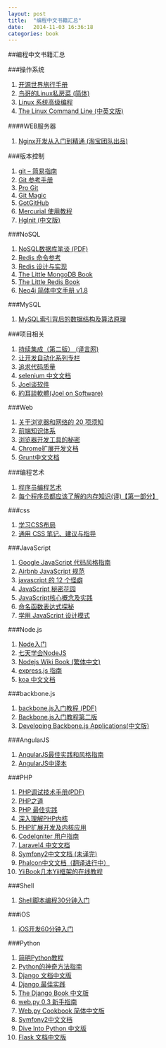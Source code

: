 ```yaml
---
layout: post
title:  "编程中文书籍汇总"
date:   2014-11-03 16:36:18
categories: book
---
```


##编程中文书籍汇总


###操作系统

1.    [开源世界旅行手册](http://i.linuxtoy.org/docs/guide/index.html)
2.    [鸟哥的Linux私房菜 (简体)](http://vbird.dic.ksu.edu.tw/)
3.    [Linux 系统高级编程](http://sourceforge.net/projects/elpi/)
4.    [The Linux Command Line (中英文版)](http://billie66.github.io/TLCL/index.html)


####WEB服务器

1.    [Nginx开发从入门到精通 (淘宝团队出品)](http://tengine.taobao.org/book/index.html)


###版本控制

1.    [git – 简易指南](http://rogerdudler.github.io/git-guide/index.zh.html)
2.    [Git 参考手册](http://gitref.justjavac.com/)
3.    [Pro Git](http://git-scm.com/book/zh/v1)
4.    [Git Magic](http://www-cs-students.stanford.edu/~blynn/gitmagic/intl/zh_cn/)
5.    [GotGitHub](http://www.worldhello.net/gotgithub/index.html)
6.    [Mercurial 使用教程](http://mercurial.selenic.com/wiki/ChineseTutorial)
7.    [HgInit (中文版)](http://bucunzai.net/hginit/)


###NoSQL

1.    [NoSQL数据库笔谈 (PDF)](http://yankaycom-wordpress.stor.sinaapp.com/NoSql_Database_Note.html?q=/wp-content/NoSql_Database_Note.html)
2.    [Redis 命令参考](http://www.redisdoc.com/en/latest/)
3.    [Redis 设计与实现](http://www.redisbook.com/en/latest/)
4.    [The Little MongoDB Book](https://github.com/justinyhuang/the-little-mongodb-book-cn/blob/master/mongodb.md)
5.    [The Little Redis Book](https://github.com/JasonLai256/the-little-redis-book/blob/master/cn/redis.md)
6.    [Neo4j 简体中文手册 v1.8](http://docs.neo4j.org.cn/)


###MySQL

1.    [MySQL索引背后的数据结构及算法原理](http://www.cnblogs.com/leoo2sk/archive/2011/07/10/mysql-index.html)


###项目相关

1.    [持续集成（第二版） (译言网)](http://article.yeeyan.org/view/2251/94882)
2.    [让开发自动化系列专栏](http://www.ibm.com/developerworks/cn/java/j-ap/)
3.    [追求代码质量](http://www.ibm.com/developerworks/cn/java/j-cq/)
4.    [selenium 中文文档](https://github.com/fool2fish/selenium-doc)
5.    [Joel谈软件](http://local.joelonsoftware.com/wiki/Chinese_(Simplified))
6.    [約耳談軟體(Joel on Software)](http://local.joelonsoftware.com/wiki/%E9%A6%96%E9%A0%81)

###Web

1.    [关于浏览器和网络的 20 项须知](http://www.20thingsilearned.com/zh-CN/home)
2.    [前端知识体系](http://ecomfe.duapp.com/)
3.    [浏览器开发工具的秘密](http://jinlong.github.io/blog/2013/08/29/devtoolsecrets/)
4.    [Chrome扩展开发文档](http://open.chrome.360.cn/extension_dev/overview.html)
5.    [Grunt中文文档](http://www.gruntjs.org/)

###编程艺术

1.    [程序员编程艺术](https://github.com/julycoding/The-Art-Of-Programming-by-July)
2.    [每个程序员都应该了解的内存知识(译)【第一部分】](http://www.oschina.net/translate/what-every-programmer-should-know-about-memory-part1?print)


###css

1.    [学习CSS布局](http://zh.learnlayout.com/)
2.    [通用 CSS 笔记、建议与指导](https://github.com/chadluo/CSS-Guidelines/blob/master/README.md)

###JavaScript

1.    [Google JavaScript 代码风格指南](http://chajn.org/jsguide/javascriptguide.html)
2.    [Airbnb JavaScript 规范](https://github.com/adamlu/javascript-style-guide)
3.    [javascript 的 12 个怪癖](https://github.com/justjavac/12-javascript-quirks)
4.    [JavaScript 秘密花园](http://bonsaiden.github.io/JavaScript-Garden/zh/)
5.    [JavaScript核心概念及实践](http://icodeit.org/jsccp/)
6.    [命名函数表达式探秘](http://justjavac.com/named-function-expressions-demystified.html)
7.    [学用 JavaScript 设计模式](http://www.oschina.net/translate/learning-javascript-design-patterns)


###Node.js

1.    [Node入门](http://www.nodebeginner.org/index-zh-cn.html)
2.    [七天学会NodeJS](http://nqdeng.github.io/7-days-nodejs/)
3.    [Nodejs Wiki Book (繁体中文)](https://github.com/nodejs-tw/nodejs-wiki-book)
4.    [express.js 指南](http://sofish.github.io/express-guide/)
5.    [koa 中文文档](https://github.com/turingou/koa-guide)

###backbone.js

1.    [backbone.js入门教程 (PDF)](http://www.the5fire.com/backbone-js-tutorials-pdf-download.html)
2.    [Backbone.js入门教程第二版](https://github.com/the5fire/backbonejs-learning-note)
3.    [Developing Backbone.js Applications(中文版)](http://feliving.github.io/developing-backbone-applications/)


###AngularJS

1.    [AngularJS最佳实践和风格指南](https://github.com/mgechev/angularjs-style-guide/blob/master/README-zh-cn.md)
2.    [AngularJS中译本](https://github.com/basestyle/angularjs-cn)

###PHP

1.    [PHP调试技术手册(PDF)](http://www.laruence.com/2010/06/21/1608.html)
2.    [PHP之道](https://github.com/wulijun/php-the-right-way)
3.    [PHP 最佳实践](https://github.com/justjavac/PHP-Best-Practices-zh_CN)
4.    [深入理解PHP内核](https://github.com/reeze/tipi)
5.    [PHP扩展开发及内核应用](http://www.walu.cc/phpbook/)
6.    [CodeIgniter 用户指南](http://codeigniter.org.cn/user_guide/index.html)
7.    [Laravel4 中文文档](http://www.golaravel.com/docs/4.1/introduction/)
8.    [Symfony2中文文档 (未译完)](http://symfony-docs-chs.readthedocs.org/en/latest/)
9.    [Phalcon中文文档（翻译进行中）](http://phalcon.5iunix.net/)
10.    [YiiBook几本Yii框架的在线教程](http://yiibook.com/)

###Shell

1.    [Shell脚本编程30分钟入门](https://github.com/qinjx/30min_guides/blob/master/shell.md)


###iOS

1.    [iOS开发60分钟入门](https://github.com/qinjx/30min_guides/blob/master/ios.md)

###Python

1.    [简明Python教程](http://woodpecker.org.cn/abyteofpython_cn/chinese/)
2.    [Python的神奇方法指南](http://article.yeeyan.org/view/311527/287706)
3.    [Django 文档中文版](http://django-chinese-docs.readthedocs.org/en/latest/)
4.    [Django 最佳实践](https://github.com/yangyubo/zh-django-best-practices)
5.    [The Django Book 中文版](http://djangobook.py3k.cn/2.0/)
6.    [web.py 0.3 新手指南](http://webpy.org/tutorial3.zh-cn)
7.    [Web.py Cookbook 简体中文版](http://webpy.org/cookbook/index.zh-cn)
8.    [Symfony2中文文档](http://symfony-docs-chs.readthedocs.org/en/latest/)
9.    [Dive Into Python 中文版](http://woodpecker.org.cn/diveintopython/)
10.    [Flask 文档中文版](http://docs.jinkan.org/docs/flask/)